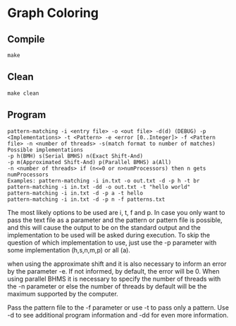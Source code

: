 # Graph Coloring

## Compile

    make

## Clean

    make clean

## Program

	pattern-matching -i <entry file> -o <out file> -d(d) (DEBUG) -p <Implementations> -t <Pattern> -e <error [0..Integer]> -f <Pattern file> -n <number of threads> -s(match format to number of matches)
    Possible implementations
    -p h(BMH) s(Serial BMHS) n(Exact Shift-And)
    -p m(Approximated Shift-And) p(Parallel BMHS) a(All)
    -n <number of threads> if (n<=0 or n>numProcessors) then n gets numProcessors
    Examples: pattern-matching -i in.txt -o out.txt -d -p h -t br
    pattern-matching -i in.txt -dd -o out.txt -t "hello world"
    pattern-matching -i in.txt -d -p a -t hello
    pattern-matching -i in.txt -d -p n -f patterns.txt

The most likely options to be used are i, t, f and p.
In case you only want to pass the text file as a parameter and the pattern or pattern file is possible, and this will cause the output to be on the standard output and the implementation to be used will be asked during execution.
To skip the question of which implementation to use, just use the -p parameter with some implementation (h,s,n,m,p) or all (a).

when using the approximate shift and it is also necessary to inform an error by the parameter -e. If not informed, by default, the error will be 0.
When using parallel BHMS it is necessary to specify the number of threads with the -n parameter or else the number of threads by default will be the maximum supported by the computer.

Pass the pattern file to the -f parameter or use -t to pass only a pattern.
Use -d to see additional program information and -dd for even more information.
